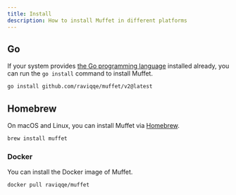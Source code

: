 ```yaml
---
title: Install
description: How to install Muffet in different platforms
---
```


## Go

If your system provides [the Go programming language](https://go.dev/) installed already, you can run the `go install` command to install Muffet.

```sh
go install github.com/raviqqe/muffet/v2@latest
```

## Homebrew

On macOS and Linux, you can install Muffet via [Homebrew](https://brew.sh/).

```sh
brew install muffet
```

### Docker

You can install the Docker image of Muffet.

```sh
docker pull raviqqe/muffet
```
